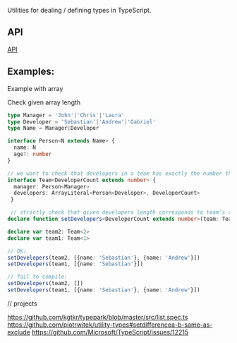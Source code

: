 Utilities for dealing / defining types in TypeScript.


## API

[API](api/README.md)


## Examples:


Example with array

Check given array length

```ts
type Manager = 'John'|'Chris'|'Laura'
type Developer = 'Sebastian'|'Andrew'|'Gabriel'
type Name = Manager|Developer

interface Person<N extends Name> {
  name: N
  age?: number
}

// we want to check that developers in a team has exactly the number they declare at compile time
interface Team<DeveloperCount extends number> {
  manager: Person<Manager>
  developers: ArrayLiteral<Person<Developer>, DeveloperCount>
 }

 // strictly check that given developers length corresponds to team's declaration
declare function setDevelopers<DeveloperCount extends number>(team: Team<DeveloperCount>, developers: ArrayLiteral<Person<Developer>, DeveloperCount>):void

declare var team2: Team<2>
declare var team1: Team<1>

// OK:
setDevelopers(team2, [{name: 'Sebastian'}, {name: 'Andrew'}])
setDevelopers(team1, [{name: 'Sebastian'}])

// fail to compile:
setDevelopers(team2, []) 
setDevelopers(team1, [{name: 'Sebastian'}, {name: 'Andrew'}])
```



// projects

https://github.com/kgtkr/typepark/blob/master/src/list.spec.ts
https://github.com/piotrwitek/utility-types#setdifferencea-b-same-as-exclude
https://github.com/Microsoft/TypeScript/issues/12215